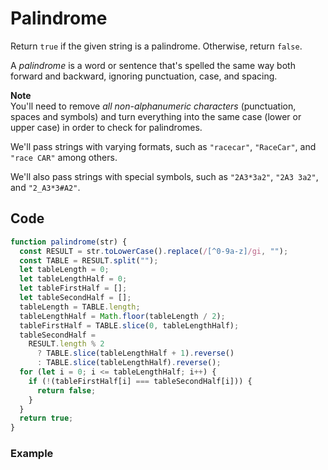 # Palindrome

Return `true` if the given string is a palindrome. Otherwise, return `false`.

A *palindrome* is a word or sentence that's spelled the same way both forward and backward, ignoring punctuation, case, and spacing.

**Note**  
You'll need to remove *all non-alphanumeric characters* (punctuation, spaces and symbols) and turn everything into the same case (lower or upper case) in order to check for palindromes.

We'll pass strings with varying formats, such as `"racecar"`, `"RaceCar"`, and `"race CAR"` among others.

We'll also pass strings with special symbols, such as `"2A3*3a2"`, `"2A3 3a2"`, and `"2_A3*3#A2"`.

## Code

```js
function palindrome(str) {
  const RESULT = str.toLowerCase().replace(/[^0-9a-z]/gi, "");
  const TABLE = RESULT.split("");
  let tableLength = 0;
  let tableLengthHalf = 0;
  let tableFirstHalf = [];
  let tableSecondHalf = [];
  tableLength = TABLE.length;
  tableLengthHalf = Math.floor(tableLength / 2);
  tableFirstHalf = TABLE.slice(0, tableLengthHalf);
  tableSecondHalf =
    RESULT.length % 2
      ? TABLE.slice(tableLengthHalf + 1).reverse()
      : TABLE.slice(tableLengthHalf).reverse();
  for (let i = 0; i <= tableLengthHalf; i++) {
    if (!(tableFirstHalf[i] === tableSecondHalf[i])) {
      return false;
    }
  }
  return true;
}
```

### Example
